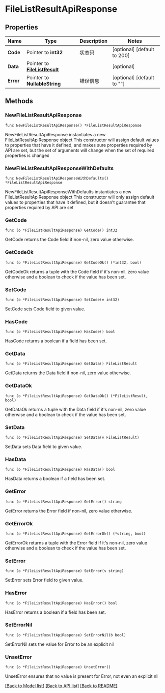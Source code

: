 # FileListResultApiResponse

## Properties

Name | Type | Description | Notes
------------ | ------------- | ------------- | -------------
**Code** | Pointer to **int32** | 状态码 | [optional] [default to 200]
**Data** | Pointer to [**FileListResult**](FileListResult.md) |  | [optional] 
**Error** | Pointer to **NullableString** | 错误信息 | [optional] [default to ""]

## Methods

### NewFileListResultApiResponse

`func NewFileListResultApiResponse() *FileListResultApiResponse`

NewFileListResultApiResponse instantiates a new FileListResultApiResponse object
This constructor will assign default values to properties that have it defined,
and makes sure properties required by API are set, but the set of arguments
will change when the set of required properties is changed

### NewFileListResultApiResponseWithDefaults

`func NewFileListResultApiResponseWithDefaults() *FileListResultApiResponse`

NewFileListResultApiResponseWithDefaults instantiates a new FileListResultApiResponse object
This constructor will only assign default values to properties that have it defined,
but it doesn't guarantee that properties required by API are set

### GetCode

`func (o *FileListResultApiResponse) GetCode() int32`

GetCode returns the Code field if non-nil, zero value otherwise.

### GetCodeOk

`func (o *FileListResultApiResponse) GetCodeOk() (*int32, bool)`

GetCodeOk returns a tuple with the Code field if it's non-nil, zero value otherwise
and a boolean to check if the value has been set.

### SetCode

`func (o *FileListResultApiResponse) SetCode(v int32)`

SetCode sets Code field to given value.

### HasCode

`func (o *FileListResultApiResponse) HasCode() bool`

HasCode returns a boolean if a field has been set.

### GetData

`func (o *FileListResultApiResponse) GetData() FileListResult`

GetData returns the Data field if non-nil, zero value otherwise.

### GetDataOk

`func (o *FileListResultApiResponse) GetDataOk() (*FileListResult, bool)`

GetDataOk returns a tuple with the Data field if it's non-nil, zero value otherwise
and a boolean to check if the value has been set.

### SetData

`func (o *FileListResultApiResponse) SetData(v FileListResult)`

SetData sets Data field to given value.

### HasData

`func (o *FileListResultApiResponse) HasData() bool`

HasData returns a boolean if a field has been set.

### GetError

`func (o *FileListResultApiResponse) GetError() string`

GetError returns the Error field if non-nil, zero value otherwise.

### GetErrorOk

`func (o *FileListResultApiResponse) GetErrorOk() (*string, bool)`

GetErrorOk returns a tuple with the Error field if it's non-nil, zero value otherwise
and a boolean to check if the value has been set.

### SetError

`func (o *FileListResultApiResponse) SetError(v string)`

SetError sets Error field to given value.

### HasError

`func (o *FileListResultApiResponse) HasError() bool`

HasError returns a boolean if a field has been set.

### SetErrorNil

`func (o *FileListResultApiResponse) SetErrorNil(b bool)`

 SetErrorNil sets the value for Error to be an explicit nil

### UnsetError
`func (o *FileListResultApiResponse) UnsetError()`

UnsetError ensures that no value is present for Error, not even an explicit nil

[[Back to Model list]](../README.md#documentation-for-models) [[Back to API list]](../README.md#documentation-for-api-endpoints) [[Back to README]](../README.md)



